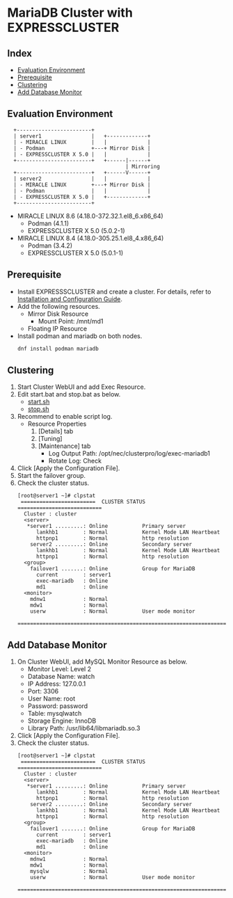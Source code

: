 # MariaDB Cluster with EXPRESSCLUSTER

## Index
- [Evaluation Environment](#evaluation-environment)
- [Prerequisite](#prerequisite)
- [Clustering](#clustering)
- [Add Database Monitor](#add-database-monitor)

## Evaluation Environment
```
  +------------------------+
  | server1                |   +-------------+
  | - MIRACLE LINUX        |   |             |
  | - Podman               +---+ Mirror Disk |
  | - EXPRESSCLUSTER X 5.0 |   |             |
  +------------------------+   +------|------+
                                      | Mirroring
  +------------------------+   +------V------+
  | server2                |   |             |
  | - MIRACLE LINUX        +---+ Mirror Disk |
  | - Podman               |   |             |
  | - EXPRESSCLUSTER X 5.0 |   +-------------+
  +------------------------+
```
- MIRACLE LINUX 8.6 (4.18.0-372.32.1.el8_6.x86_64)
  - Podman (4.1.1)
  - EXPRESSCLUSTER X 5.0 (5.0.2-1)
- MIRACLE LINUX 8.4 (4.18.0-305.25.1.el8_4.x86_64)
  - Podman (3.4.2)
  - EXPRESSCLUSTER X 5.0 (5.0.1-1)

## Prerequisite
- Install EXPRESSSCLUSTER and create a cluster. For details, refer to [Installation and Configuration Guide](https://docs.nec.co.jp/sites/default/files/minisite/static/1639a2de-5285-471a-817b-d0b98603d987/ecx_x50_linux_en/index.html).
- Add the following resources.
  - Mirror Disk Resource
    - Mount Point: /mnt/md1
  - Floating IP Resource
- Install podman and mariadb on both nodes.
  ```sh
  dnf install podman mariadb
  ```

## Clustering
1. Start Cluster WebUI and add Exec Resource.
1. Edit start.bat and stop.bat as below.
   - [start.sh](../script/MariaDB/start.sh)
   - [stop.sh](../script/MariaDB/stop.sh)
1. Recommend to enable script log.
   - Resource Properties
     1. [Details] tab
     1. [Tuning]
     1. [Maintenance] tab
        - Log Output Path: /opt/nec/clusterpro/log/exec-mariadb1
        - Rotate Log: Check
1. Click [Apply the Configuration File].
1. Start the failover group.
1. Check the cluster status.
   ```
   [root@server1 ~]# clpstat
    ========================  CLUSTER STATUS  ===========================
     Cluster : cluster
     <server>
      *server1 .........: Online           Primary server
         lankhb1        : Normal           Kernel Mode LAN Heartbeat
         httpnp1        : Normal           http resolution
       server2 .........: Online           Secondary server
         lankhb1        : Normal           Kernel Mode LAN Heartbeat
         httpnp1        : Normal           http resolution
     <group>
       failover1 .......: Online           Group for MariaDB
         current        : server1
         exec-mariadb   : Online
         md1            : Online
     <monitor>
       mdnw1            : Normal
       mdw1             : Normal
       userw            : Normal           User mode monitor
    =====================================================================
   ```
## Add Database Monitor
1. On Cluster WebUI, add MySQL Monitor Resource as below.
   - Monitor Level: Level 2
   - Database Name: watch
   - IP Address: 127.0.0.1
   - Port: 3306
   - User Name: root
   - Password: password
   - Table: mysqlwatch
   - Storage Engine: InnoDB
   - Library Path: /usr/lib64/libmariadb.so.3
1. Click [Apply the Configuration File].
1. Check the cluster status.
   ```
   [root@server1 ~]# clpstat
    ========================  CLUSTER STATUS  ===========================
     Cluster : cluster
     <server>
      *server1 .........: Online           Primary server
         lankhb1        : Normal           Kernel Mode LAN Heartbeat
         httpnp1        : Normal           http resolution
       server2 .........: Online           Secondary server
         lankhb1        : Normal           Kernel Mode LAN Heartbeat
         httpnp1        : Normal           http resolution
     <group>
       failover1 .......: Online           Group for MariaDB
         current        : server1
         exec-mariadb   : Online
         md1            : Online
     <monitor>
       mdnw1            : Normal
       mdw1             : Normal
       mysqlw           : Normal
       userw            : Normal           User mode monitor
    =====================================================================
   ```


<!--
1. If you have a proxy server, run the following command to pull images.
   ```sh
   export HTTP_PROXY=<your proxy server>
   ```
   ```sh
   export HTTPS_PROXY=<your proxy server>
   ```
1. Pull MariaDB container image on both servers.
   ```sh
   podman pull docker.io/library/mariadb:latest
   ```
1. Start the failover group on server1.
1. Run the following command on server1 to create and run MariaDB container.
   ```sh
   podman run --name mariadb1 -v /mnt/md1:/var/lib/mysql -e MYSQL_ROOT_PASSWORD=password -e MYSQL_DATABASE=watch -p 3306:3306 -d mariadb:latest
   ```
1. Login MadiaDB and check if the database (e.g. watch) is created.
   ```
   podman exec -it mariadb1 bash
   root@7afa0a7d8d7a:/# mysql -u root -p
   Enter password:
   Welcome to the MariaDB monitor.  Commands end with ; or \g.
   Your MariaDB connection id is 4
   Server version: 10.8.3-MariaDB-1:10.8.3+maria~jammy mariadb.org binary distribution
   
   Copyright (c) 2000, 2018, Oracle, MariaDB Corporation Ab and others.
   
   Type 'help;' or '\h' for help. Type '\c' to clear the current input statement.
   
   MariaDB [(none)]> show databases;
   +---------------------+
   | Database            |
   +---------------------+
   | #mysql50#lost+found |
   | information_schema  |
   | mysql               |
   | performance_schema  |
   | sys                 |
   | watch               |
   +---------------------+
   6 rows in set (0.012 sec)
   ```
1. Exit from the container.
   ```
   MariaDB [(none)]> quit
   Bye
   root@7afa0a7d8d7a:/# exit
   exit
   ```
1. Run the following command on server1 to stop the container.
   ```sh
   podman stop mariadb1
   ```
1. Move the failover group to server2.
   ```sh
   clpgrp -m failover1
   ```
1. Run the following command on server2 to create MariaDB container.
   ```sh
   podman create --name mariadb1 -v /mnt/md1:/var/lib/mysql -e MYSQL_ROOT_PASSWORD=password -e MYSQL_DATABASE=watch -p 3306:3306 mariadb:latest
   ```
1. Start Cluster WebUI and add Exec Resource as below.
   - start.sh
     ```sh
     #! /bin/sh
     #***************************************
     #*              start.sh               *
     #***************************************
     
     #ulimit -s unlimited
     
     podman start mariadb1
     
     echo "EXIT"
     exit 0
     ```    
   - stop.sh
     ```sh
     #! /bin/sh
     #***************************************
     #*               stop.sh               *
     #***************************************
     
     #ulimit -s unlimited
     
     podman stop mariadb1
     
     echo "EXIT"
     exit 0
     ```
1. On Cluster WebUI, add MySQL Monitor Resource as below.
   - Monitor Level: Level 2
   - Database Name: watch
   - IP Address: 127.0.0.1
   - Port: 3306
   - User Name: root
   - Password: password
   - Table: mysqlwatch
   - Storage Engine: InnoDB
   - Library Path: /usr/lib64/libmariadb.so.3
1. Click [Apply the Configuration File].
1. Check the cluster status.
   ```sh
   [root@server1 ~]# clpstat
    ========================  CLUSTER STATUS  ===========================
     Cluster : cluster
     <server>
      *server1 .........: Online           Primary server
         lankhb1        : Normal           Kernel Mode LAN Heartbeat
         httpnp1        : Normal           http resolution
       server2 .........: Online           Secondary server
         lankhb1        : Normal           Kernel Mode LAN Heartbeat
         httpnp1        : Normal           http resolution
     <group>
       failover1 .......: Online           Group for MariaDB
         current        : server1
         exec-mariadb1  : Online
         md1            : Online
     <monitor>
       mdnw1            : Normal
       mdw1             : Normal
       mysqlw1          : Normal
       userw1           : Normal           User mode monitor
    =====================================================================
   ```
-->